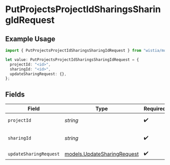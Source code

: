# PutProjectsProjectIdSharingsSharingIdRequest

## Example Usage

```typescript
import { PutProjectsProjectIdSharingsSharingIdRequest } from "wistia/models/operations";

let value: PutProjectsProjectIdSharingsSharingIdRequest = {
  projectId: "<id>",
  sharingId: "<id>",
  updateSharingRequest: {},
};
```

## Fields

| Field                                                               | Type                                                                | Required                                                            | Description                                                         |
| ------------------------------------------------------------------- | ------------------------------------------------------------------- | ------------------------------------------------------------------- | ------------------------------------------------------------------- |
| `projectId`                                                         | *string*                                                            | :heavy_check_mark:                                                  | ID of the project                                                   |
| `sharingId`                                                         | *string*                                                            | :heavy_check_mark:                                                  | ID of the sharing to be updated                                     |
| `updateSharingRequest`                                              | [models.UpdateSharingRequest](../../models/updatesharingrequest.md) | :heavy_check_mark:                                                  | N/A                                                                 |